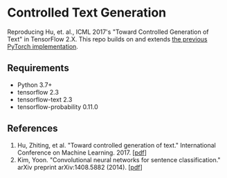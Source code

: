 # Controlled Text Generation
Reproducing Hu, et. al., ICML 2017's "Toward Controlled Generation of Text" in TensorFlow 2.X. This repo builds on and extends [the previous PyTorch implementation](https://github.com/wiseodd/controlled-text-generation).

## Requirements
 * Python 3.7+
 * tensorflow 2.3
 * tensorflow-text 2.3
 * tensorflow-probability 0.11.0

## References
1. Hu, Zhiting, et al. "Toward controlled generation of text." International Conference on Machine Learning. 2017. [[pdf](http://proceedings.mlr.press/v70/hu17e/hu17e.pdf)]
2. Kim, Yoon. "Convolutional neural networks for sentence classification." arXiv preprint arXiv:1408.5882 (2014). [[pdf](https://arxiv.org/pdf/1408.5882)]
